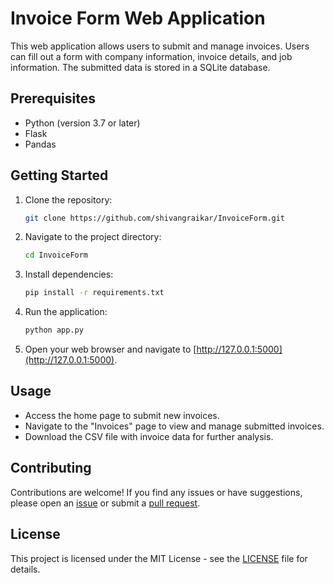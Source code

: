 # Invoice Form Web Application

This web application allows users to submit and manage invoices. Users can fill out a form with company information, invoice details, and job information. The submitted data is stored in a SQLite database.

## Prerequisites

- Python (version 3.7 or later)
- Flask
- Pandas

## Getting Started

1. Clone the repository:

    ```bash
    git clone https://github.com/shivangraikar/InvoiceForm.git
    ```

2. Navigate to the project directory:

    ```bash
    cd InvoiceForm
    ```

3. Install dependencies:

    ```bash
    pip install -r requirements.txt
    ```

4. Run the application:

    ```bash
    python app.py
    ```

5. Open your web browser and navigate to [http://127.0.0.1:5000](http://127.0.0.1:5000).

## Usage

- Access the home page to submit new invoices.
- Navigate to the "Invoices" page to view and manage submitted invoices.
- Download the CSV file with invoice data for further analysis.

## Contributing

Contributions are welcome! If you find any issues or have suggestions, please open an [issue](https://github.com/shivangraikar/InvoiceForm/issues) or submit a [pull request](https://github.com/shivangraikar/InvoiceForm/pulls).

## License

This project is licensed under the MIT License - see the [LICENSE](LICENSE) file for details.
